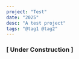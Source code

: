 ```yaml
---
project: "Test"
date: "2025"
desc: "A test project"
tags: "@tag1 @tag2"
---
```


### [ Under Construction ]